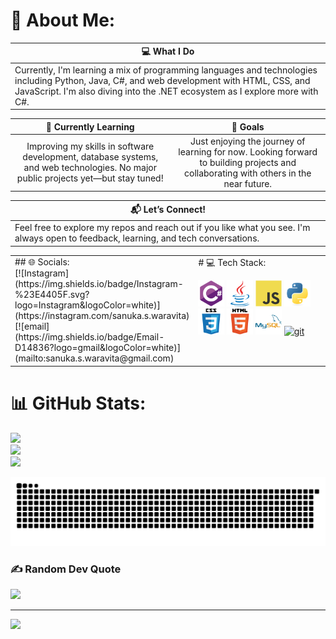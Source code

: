 # 💫 About Me:
| 💻 What I Do |
|--------------|
| Currently, I'm learning a mix of programming languages and technologies including Python, Java, C#, and web development with HTML, CSS, and JavaScript. I'm also diving into the .NET ecosystem as I explore more with C#. |

| 🌱 Currently Learning                                 | 🎯 Goals                                                 |
|:----------------------------------------------------:|:--------------------------------------------------------:|
| Improving my skills in software development, database systems, and web technologies. No major public projects yet—but stay tuned! | Just enjoying the journey of learning for now. Looking forward to building projects and collaborating with others in the near future. |

| 📬 Let’s Connect! |
|-------------------|
| Feel free to explore my repos and reach out if you like what you see. I'm always open to feedback, learning, and tech conversations. |

<table>
  <tr>
    <td valign="top" width="50%">
      ## 🌐 Socials:<br>
      [![Instagram](https://img.shields.io/badge/Instagram-%23E4405F.svg?logo=Instagram&logoColor=white)](https://instagram.com/sanuka.s.waravita) <br>
      [![email](https://img.shields.io/badge/Email-D14836?logo=gmail&logoColor=white)](mailto:sanuka.s.waravita@gmail.com)
    </td>
    <td valign="top" width="50%">
      # 💻 Tech Stack:<br>
      <p>
        <a target="_blank" href="https://raw.githubusercontent.com/devicons/devicon/master/icons/csharp/csharp-original.svg" style="display: inline-block;"><img src="https://raw.githubusercontent.com/devicons/devicon/master/icons/csharp/csharp-original.svg" alt="csharp" width="42" height="42" /></a>
        <a target="_blank" href="https://raw.githubusercontent.com/devicons/devicon/master/icons/java/java-original.svg" style="display: inline-block;"><img src="https://raw.githubusercontent.com/devicons/devicon/master/icons/java/java-original.svg" alt="java" width="42" height="42" /></a>
        <a target="_blank" href="https://raw.githubusercontent.com/devicons/devicon/master/icons/javascript/javascript-original.svg" style="display: inline-block;"><img src="https://raw.githubusercontent.com/devicons/devicon/master/icons/javascript/javascript-original.svg" alt="javascript" width="42" height="42" /></a>
        <a target="_blank" href="https://raw.githubusercontent.com/devicons/devicon/master/icons/python/python-original.svg" style="display: inline-block;"><img src="https://raw.githubusercontent.com/devicons/devicon/master/icons/python/python-original.svg" alt="python" width="42" height="42" /></a>
        <a target="_blank" href="https://raw.githubusercontent.com/devicons/devicon/master/icons/css3/css3-original-wordmark.svg" style="display: inline-block;"><img src="https://raw.githubusercontent.com/devicons/devicon/master/icons/css3/css3-original-wordmark.svg" alt="css3" width="42" height="42" /></a>
        <a target="_blank" href="https://raw.githubusercontent.com/devicons/devicon/master/icons/html5/html5-original-wordmark.svg" style="display: inline-block;"><img src="https://raw.githubusercontent.com/devicons/devicon/master/icons/html5/html5-original-wordmark.svg" alt="html5" width="42" height="42" /></a>
        <a target="_blank" href="https://raw.githubusercontent.com/devicons/devicon/master/icons/mysql/mysql-original-wordmark.svg" style="display: inline-block;"><img src="https://raw.githubusercontent.com/devicons/devicon/master/icons/mysql/mysql-original-wordmark.svg" alt="mysql" width="42" height="42" /></a>
        <a target="_blank" href="https://www.vectorlogo.zone/logos/git-scm/git-scm-icon.svg" style="display: inline-block;"><img src="https://www.vectorlogo.zone/logos/git-scm/git-scm-icon.svg" alt="git" width="42" height="42" /></a>
      </p>
    </td>
  </tr>
</table>

# 📊 GitHub Stats:
![](https://github-readme-stats.vercel.app/api?username=SanukaWaravita&theme=dark&hide_border=false&include_all_commits=true&count_private=true)<br/>
![](https://nirzak-streak-stats.vercel.app/?user=SanukaWaravita&theme=dark&hide_border=false)<br/>
![](https://github-readme-stats.vercel.app/api/top-langs/?username=SanukaWaravita&theme=dark&hide_border=false&include_all_commits=true&count_private=true&layout=compact)

<picture>
  <source media="(prefers-color-scheme: dark)" srcset="https://raw.githubusercontent.com/SanukaWaravita/SanukaWaravita/output/github-snake-dark.svg" />
  <source media="(prefers-color-scheme: light)" srcset="https://raw.githubusercontent.com/SanukaWaravita/SanukaWaravita/output/github-snake.svg" />
  <img alt="github-snake" src="https://raw.githubusercontent.com/SanukaWaravita/SanukaWaravita/output/github-snake.svg" />
</picture>

### ✍️ Random Dev Quote
![](https://quotes-github-readme.vercel.app/api?type=horizontal&theme=radical)

---
[![](https://visitcount.itsvg.in/api?id=SanukaWaravita&icon=9&color=1)](https://visitcount.itsvg.in)